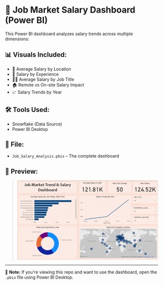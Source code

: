 # 💼 Job Market Salary Dashboard (Power BI)

This Power BI dashboard analyzes salary trends across multiple dimensions:

## 📊 Visuals Included:
- 📍 Average Salary by Location
- 🧠 Salary by Experience
- 🧑‍💼 Average Salary by Job Title
- 🏠 Remote vs On-site Salary Impact
- 📈 Salary Trends by Year

## 🛠️ Tools Used:
- Snowflake (Data Source)
- Power BI Desktop

## 📁 File:
- `Job_Salary_Analysis.pbix` – The complete dashboard

## 📸 Preview:
> ![Dashboard Screenshot](./Dashboard_Screenshot.png)

---

📌 **Note:** If you're viewing this repo and want to use the dashboard, open the `.pbix` file using Power BI Desktop.

